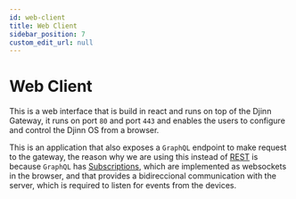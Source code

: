 ```yaml
---
id: web-client
title: Web Client
sidebar_position: 7
custom_edit_url: null
---
```


# Web Client
This is a web interface that is build in react and runs on top of the Djinn Gateway, it runs on port `80` and port `443` and enables the users to configure and control the Djinn OS from a browser.

This is an application that also exposes a `GraphQL` endpoint to make request to the gateway, the reason why we are using this instead of [REST](https://en.wikipedia.org/wiki/Representational_state_transfer) is because `GraphQL` has [Subscriptions](https://www.apollographql.com/docs/react/data/subscriptions/), which are implemented as websockets in the browser, and that provides a bidireccional communication with the server, which is required to listen for events from the devices. 